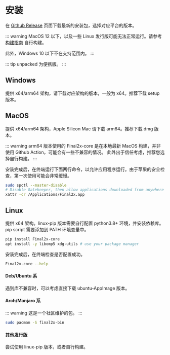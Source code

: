 # 安装
在 [Github Release](https://github.com/Tohrusky/Final2x/releases) 页面下载最新的安装包，选择对应平台的版本。

::: warning
MacOS 12 以下，以及一些 Linux 发行版可能无法正常运行。请参考 [构建指南](/zh/pages/build/) 自行构建。

此外，Windows 10 以下不在支持范围内。
:::

::: tip 
unpacked 为便携版。
:::

## Windows 
提供 x64/arm64 架构，请下载对应架构的版本，一般为 x64。推荐下载 setup 版本。

## MacOS
提供 x64/arm64 架构，Apple Silicon Mac 请下载 arm64。推荐下载 dmg 版本。

::: warning
arm64 版本使用的 Final2x-core 是在本地最新 MacOS 构建，并非使用 Github Action，可能会有一些不兼容的情况。
此外出于信任考虑，推荐您选择自行构建。
:::

安装完成后，在终端运行下面两行命令，以允许应用程序运行。由于苹果的安全检查，第一次使用可能会非常缓慢。

```bash
sudo spctl --master-disable
# Disable Gatekeeper, then allow applications downloaded from anywhere in System Preferences > Security & Privacy > General
xattr -cr /Applications/Final2x.app
```

## Linux
提供 x64 架构。linux-pip 版本需要自行配置 python3.8+ 环境，并安装依赖库。pip script 需要添加到 PATH 环境变量中。
```bash
pip install Final2x-core
apt install -y libomp5 xdg-utils # use your package manager
```
安装完成后，在终端检查是否配置成功。
```bash
Final2x-core --help
```

#### Deb/Ubuntu 系
遇到库不兼容时，可以考虑直接下载 ubuntu-AppImage 版本。

#### Arch/Manjaro 系
::: warning
这是一个社区维护的包。
:::
```bash
sudo pacman -S final2x-bin
```

#### 其他发行版
尝试使用 linux-pip 版本，或者自行构建。
